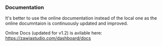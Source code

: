 
### Documentation
It's better to use the online documentation instead of the local one as the 
online documntaion is continuously updated and improved.

Online Docs (updated for v1.2) is avilable here: https://zawiastudio.com/dashboard/docs
